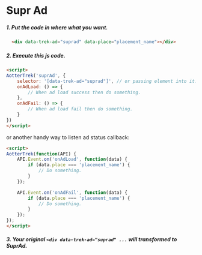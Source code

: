 # Supr Ad

##### 1. Put the code in where what you want.
```html
  <div data-trek-ad="suprad" data-place="placement_name"></div>
```


##### 2. Execute this js code.
```html
<script>
AotterTrek('suprAd', {
    selector: '[data-trek-ad="suprad"]', // or passing element into it.
    onAdLoad: () => {
        // When ad load success then do something.
    },
    onAdFail: () => {
        // When ad load fail then do something.
    }
})
</script>
```

or another handy way to listen ad status callback:

```html
<script>
AotterTrek(function(API) {
    API.Event.on('onAdLoad', function(data) {
        if (data.place === 'placement_name') {
            // Do something.
        }
    });

    API.Event.on('onAdFail', function(data) {
        if (data.place === 'placement_name') {
            // Do something.
        }
    });
});
</script>
```


##### 3. Your original `<div data-trek-ad="suprad" ...` will transformed to SuprAd.
